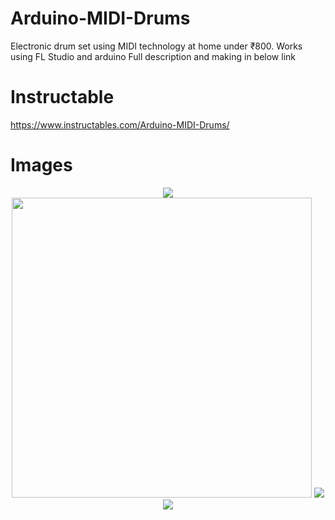 # Arduino-MIDI-Drums
Electronic drum set using MIDI technology at home under ₹800.
Works using FL Studio and arduino
Full description and making in below link

# Instructable
https://www.instructables.com/Arduino-MIDI-Drums/

# Images

<p align ="center">
  <img src="https://github.com/yashas-hm/Arduino-MIDI-Drums/blob/master/images/3.jpg"/><br>
  <img src="https://github.com/yashas-hm/Arduino-MIDI-Drums/blob/master/images/2.png" width=480/>
  <img src="https://github.com/yashas-hm/Arduino-MIDI-Drums/blob/master/images/4.png"/><br>
  <img src="https://github.com/yashas-hm/Arduino-MIDI-Drums/blob/master/images/1.jpg"/><br>
</p>
